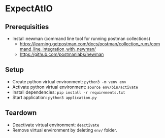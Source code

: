 # ExpectAtIO

## Prerequisities
* Install newman (command line tool for running postman collections)
  * https://learning.getpostman.com/docs/postman/collection_runs/command_line_integration_with_newman/
  * https://github.com/postmanlabs/newman

## Setup
* Create python virtual environment: `python3 -m venv env`
* Activate python virtual environment: `source env/bin/activate`
* Install dependencies: `pip install -r requirements.txt`
* Start application: `python3 application.py`

## Teardown
* Deactivate virtual environment: `deactivate`
* Remove virtual environment by deleting `env/` folder.
